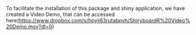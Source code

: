 To facilitate the installation of this package and shiny application, we have created a Video Demo, that can be accessed here(https://www.dropbox.com/s/hpyii63rutabpvh/StoryboardR%20Video%20Demo.mov?dl=0)
